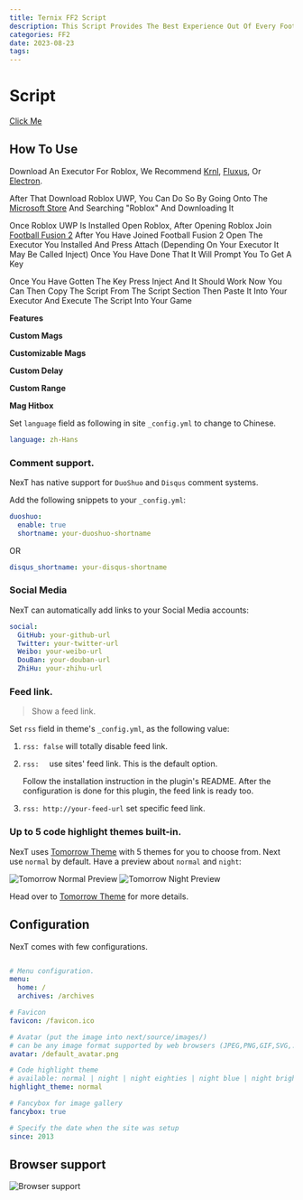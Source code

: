 ```yaml
---
title: Ternix FF2 Script
description: This Script Provides The Best Experience Out Of Every Football Fusion 2 Script Having the Same Features As Paid Scripts And More
categories: FF2
date: 2023-08-23
tags:
---
```




<!-- more -->



# Script
[Click Me](https://rblx-scripts.github.io/ternixff2)


## How To Use

Download An Executor For Roblox, We Recommend [Krnl](https://krnl.place/), [Fluxus](https://fluxteam.net), Or [Electron](https://ryos.lol).

After That Download Roblox UWP, You Can Do So By Going Onto The [Microsoft Store](https://apps.microsoft.com/store/apps) And Searching "Roblox" And Downloading It

Once Roblox UWP Is Installed Open Roblox, After Opening Roblox Join [Football Fusion 2](https://www.roblox.com/games/8204899140/Football-Fusion-2) After You Have Joined Football Fusion 2 Open The Executor You Installed And Press Attach (Depending On Your Executor It May Be Called Inject) Once You Have Done That It Will Prompt You To Get A Key

Once You Have Gotten The Key Press Inject And It Should Work Now You Can Then Copy The Script From The Script Section Then Paste It Into Your Executor And Execute The Script Into Your Game




**Features**

**Custom Mags**

**Customizable Mags**

**Custom Delay**

**Custom Range**

**Mag Hitbox**

Set `language` field as following in site `_config.yml` to change to Chinese.

```yml
language: zh-Hans
```

### Comment support.

NexT has native support for `DuoShuo` and `Disqus` comment systems.

Add the following snippets to your `_config.yml`:

```yml
duoshuo:
  enable: true
  shortname: your-duoshuo-shortname
```

OR

```yml
disqus_shortname: your-disqus-shortname
```

### Social Media

NexT can automatically add links to your Social Media accounts:

```yml
social:
  GitHub: your-github-url
  Twitter: your-twitter-url
  Weibo: your-weibo-url
  DouBan: your-douban-url
  ZhiHu: your-zhihu-url
```

### Feed link.

> Show a feed link.

Set `rss` field in theme's `_config.yml`, as the following value:

1. `rss: false` will totally disable feed link.
2. `rss:  ` use sites' feed link. This is the default option.

    Follow the installation instruction in the plugin's README. After the configuration is done for this plugin, the feed link is ready too.

3. `rss: http://your-feed-url` set specific feed link.

### Up to 5 code highlight themes built-in.

NexT uses [Tomorrow Theme](https://github.com/chriskempson/tomorrow-theme) with 5 themes for you to choose from.
Next use `normal` by default. Have a preview about `normal` and `night`:

![Tomorrow Normal Preview](http://iissnan.com/nexus/next/tomorrow-normal.png)
![Tomorrow Night Preview](http://iissnan.com/nexus/next/tomorrow-night.png)

Head over to [Tomorrow Theme](https://github.com/chriskempson/tomorrow-theme) for more details.

## Configuration

NexT comes with few configurations.

```yml

# Menu configuration.
menu:
  home: /
  archives: /archives

# Favicon
favicon: /favicon.ico

# Avatar (put the image into next/source/images/)
# can be any image format supported by web browsers (JPEG,PNG,GIF,SVG,..)
avatar: /default_avatar.png

# Code highlight theme
# available: normal | night | night eighties | night blue | night bright
highlight_theme: normal

# Fancybox for image gallery
fancybox: true

# Specify the date when the site was setup
since: 2013

```

## Browser support

![Browser support](http://iissnan.com/nexus/next/browser-support.png)
